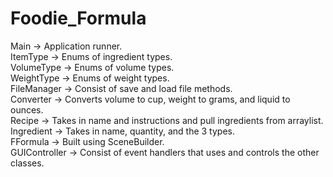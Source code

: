 # Foodie_Formula

Main -> Application runner.<br>
ItemType -> Enums of ingredient types.<br>
VolumeType -> Enums of volume types.<br>
WeightType -> Enums of weight types.<br>
FileManager -> Consist of save and load file methods.<br>
Converter -> Converts volume to cup, weight to grams, and liquid to ounces.<br>
Recipe -> Takes in name and instructions and pull ingredients from arraylist.<br>
Ingredient -> Takes in name, quantity, and the 3 types.<br>
FFormula -> Built using SceneBuilder.<br>
GUIController -> Consist of event handlers that uses and controls the other classes.<br>


